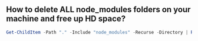 ## How to delete ALL node_modules folders on your machine and free up HD space?

```powershell
Get-ChildItem -Path "." -Include "node_modules" -Recurse -Directory | Remove-Item -Recurse -Force
```
